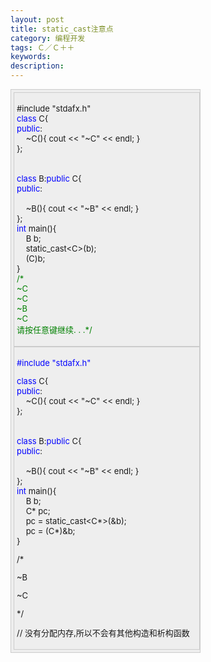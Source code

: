 ```yaml
---
layout: post
title: static_cast注意点
category: 编程开发
tags: Ｃ／Ｃ＋＋
keywords: 
description: 
---
```


<div style="display:inline-block;">

<div>

<div>

<div
style="border-right:#cccccc 1px solid;padding-right:5px;border-top:#cccccc 1px solid;padding-left:4px;font-size:13px;padding-bottom:4px;border-left:#cccccc 1px solid;width:98%;word-break:break-all;padding-top:4px;border-bottom:#cccccc 1px solid;background-color:#eeeeee;">

<div
style="border-right:#cccccc 1px solid;padding-right:5px;border-top:#cccccc 1px solid;padding-left:4px;padding-bottom:4px;border-left:#cccccc 1px solid;width:98%;word-break:break-all;padding-top:4px;border-bottom:#cccccc 1px solid;">

\#include "stdafx.h"\
 <span style="color:#0000ff;">class</span> C{\
 <span style="color:#0000ff;">public</span>:\
     \~C(){ cout \<\< "\~C" \<\< endl; }\
 };\
\
\
 <span style="color:#0000ff;">class</span> B:<span
style="color:#0000ff;">public</span> C{\
 <span style="color:#0000ff;">public</span>:\
\
     \~B(){ cout \<\< "\~B" \<\< endl; }\
 };\
 <span style="color:#0000ff;">int</span> main(){\
     B b;\
     static\_cast\<C\>(b);\
     (C)b;\
 }\
 <span style="color:#008000;">/\*</span><span style="color:#008000;">\
 \~C\
 \~C\
 \~B\
 \~C\
 请按任意键继续. . .</span><span style="color:#008000;">\*/</span>

</div>

<div
style="border-right:#cccccc 1px solid;padding-right:5px;border-top:#cccccc 1px solid;padding-left:4px;padding-bottom:4px;border-left:#cccccc 1px solid;width:98%;word-break:break-all;padding-top:4px;border-bottom:#cccccc 1px solid;">

<span style="color:#0000ff;">\#include "stdafx.h"</span>

<span style="color:#0000ff;">class</span> C{\
 <span style="color:#0000ff;">public</span>:\
     \~C(){ cout \<\< "\~C" \<\< endl; }\
 };\
\
\
 <span style="color:#0000ff;">class</span> B:<span
style="color:#0000ff;">public</span> C{\
 <span style="color:#0000ff;">public</span>:\
\
     \~B(){ cout \<\< "\~B" \<\< endl; }\
 };\
 <span style="color:#0000ff;">int</span> main(){\
     B b;\
     C\* pc;\
     pc = static\_cast\<C\*\>(&b);\
     pc = (C\*)&b;\
 } 

/\*

\~B

\~C

\*/

// 没有分配内存,所以不会有其他构造和析构函数

</div>

</div>

</div>

</div>

</div>






